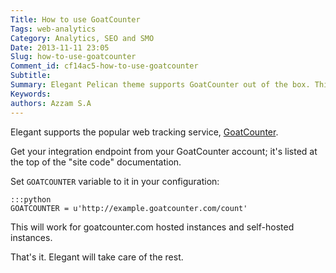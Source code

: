 ```yaml
---
Title: How to use GoatCounter
Tags: web-analytics
Category: Analytics, SEO and SMO
Date: 2013-11-11 23:05
Slug: how-to-use-goatcounter
Comment_id: cf14ac5-how-to-use-goatcounter
Subtitle:
Summary: Elegant Pelican theme supports GoatCounter out of the box. This articles describes how to set it up.
Keywords:
authors: Azzam S.A
---
```


Elegant supports the popular web tracking service,
[GoatCounter](https://www.goatcounter.com/).

Get your integration endpoint from your GoatCounter account; it's listed at the top of the "site code" documentation.

Set `GOATCOUNTER` variable to it in your configuration:

    :::python
    GOATCOUNTER = u'http://example.goatcounter.com/count'

This will work for goatcounter.com hosted instances and self-hosted instances.

That's it. Elegant will take care of the rest.
